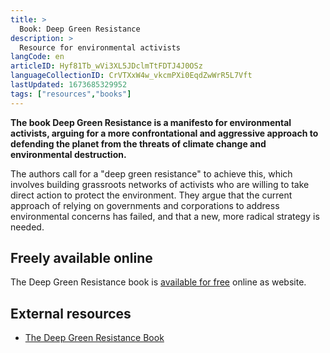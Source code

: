 ```yaml
---
title: >
  Book: Deep Green Resistance
description: >
  Resource for environmental activists
langCode: en
articleID: Hyf81Tb_wVi3XL5JDclmTtFDTJ4J0OSz
languageCollectionID: CrVTXxW4w_vkcmPXi0EqdZwWrR5L7Vft
lastUpdated: 1673685329952
tags: ["resources","books"]
---
```


**The book Deep Green Resistance is a manifesto for environmental activists, arguing for a more confrontational and aggressive approach to defending the planet from the threats of climate change and environmental destruction.**

The authors call for a "deep green resistance" to achieve this, which involves building grassroots networks of activists who are willing to take direct action to protect the environment. They argue that the current approach of relying on governments and corporations to address environmental concerns has failed, and that a new, more radical strategy is needed.

## Freely available online

The Deep Green Resistance book is [available for free](https://deepgreenresistance.net/en/preface/deep-green-resistance/) online as website.

## External resources

-   [The Deep Green Resistance Book](https://deepgreenresistance.org/deep-green-resistance-book/)